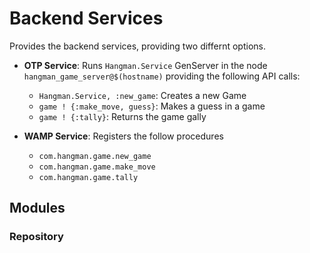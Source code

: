# Backend Services

Provides the backend services, providing two differnt options.

* **OTP Service**: Runs `Hangman.Service` GenServer in the node `hangman_game_server@$(hostname)`
providing the following API calls:

  * `Hangman.Service, :new_game`: Creates a new Game
  * `game ! {:make_move, guess}`: Makes a guess in a game
  * `game ! {:tally}`: Returns the game gally

* **WAMP Service**: Registers the follow procedures
  * `com.hangman.game.new_game`
  * `com.hangman.game.make_move`
  * `com.hangman.game.tally`

## Modules

### Repository


